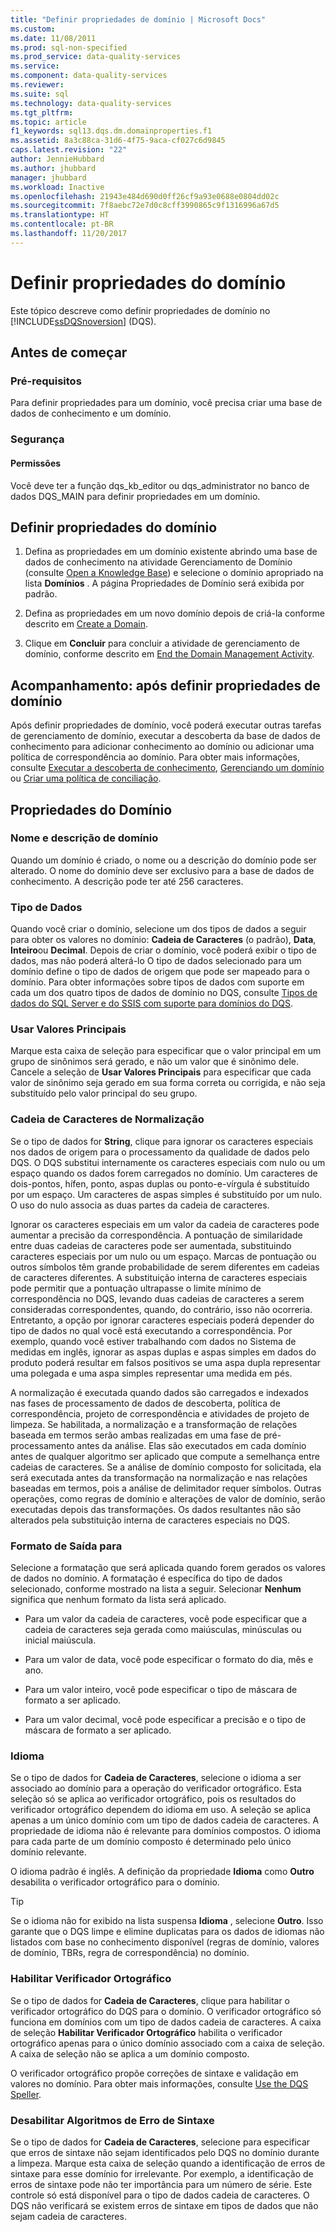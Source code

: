 ```yaml
---
title: "Definir propriedades de domínio | Microsoft Docs"
ms.custom: 
ms.date: 11/08/2011
ms.prod: sql-non-specified
ms.prod_service: data-quality-services
ms.service: 
ms.component: data-quality-services
ms.reviewer: 
ms.suite: sql
ms.technology: data-quality-services
ms.tgt_pltfrm: 
ms.topic: article
f1_keywords: sql13.dqs.dm.domainproperties.f1
ms.assetid: 8a3c88ca-31d6-4f75-9aca-cf027c6d9845
caps.latest.revision: "22"
author: JennieHubbard
ms.author: jhubbard
manager: jhubbard
ms.workload: Inactive
ms.openlocfilehash: 21943e484d690d0ff26cf9a93e0688e0804dd02c
ms.sourcegitcommit: 7f8aebc72e7d0c8cff3990865c9f1316996a67d5
ms.translationtype: HT
ms.contentlocale: pt-BR
ms.lasthandoff: 11/20/2017
---
```

# <a name="set-domain-properties"></a>Definir propriedades do domínio
  Este tópico descreve como definir propriedades de domínio no [!INCLUDE[ssDQSnoversion](../includes/ssdqsnoversion-md.md)] (DQS).  
  
##  <a name="BeforeYouBegin"></a> Antes de começar  
  
###  <a name="Prerequisites"></a> Pré-requisitos  
 Para definir propriedades para um domínio, você precisa criar uma base de dados de conhecimento e um domínio.  
  
###  <a name="Security"></a> Segurança  
  
####  <a name="Permissions"></a> Permissões  
 Você deve ter a função dqs_kb_editor ou dqs_administrator no banco de dados DQS_MAIN para definir propriedades em um domínio.  
  
##  <a name="Set"></a> Definir propriedades do domínio  
  
1.  Defina as propriedades em um domínio existente abrindo uma base de dados de conhecimento na atividade Gerenciamento de Domínio (consulte [Open a Knowledge Base](../data-quality-services/open-a-knowledge-base.md)) e selecione o domínio apropriado na lista **Domínios** . A página Propriedades de Domínio será exibida por padrão.  
  
2.  Defina as propriedades em um novo domínio depois de criá-la conforme descrito em [Create a Domain](../data-quality-services/create-a-domain.md).  
  
3.  Clique em **Concluir** para concluir a atividade de gerenciamento de domínio, conforme descrito em [End the Domain Management Activity](http://msdn.microsoft.com/library/ab6505ad-3090-453b-bb01-58435e7fa7c0).  
  
##  <a name="FollowUp"></a> Acompanhamento: após definir propriedades de domínio  
 Após definir propriedades de domínio, você poderá executar outras tarefas de gerenciamento de domínio, executar a descoberta da base de dados de conhecimento para adicionar conhecimento ao domínio ou adicionar uma política de correspondência ao domínio. Para obter mais informações, consulte [Executar a descoberta de conhecimento](../data-quality-services/perform-knowledge-discovery.md), [Gerenciando um domínio](../data-quality-services/managing-a-domain.md) ou [Criar uma política de conciliação](../data-quality-services/create-a-matching-policy.md).  
  
##  <a name="Properties"></a> Propriedades do Domínio  
  
###  <a name="Name"></a> Nome e descrição de domínio  
 Quando um domínio é criado, o nome ou a descrição do domínio pode ser alterado. O nome do domínio deve ser exclusivo para a base de dados de conhecimento. A descrição pode ter até 256 caracteres.  
  
###  <a name="Type"></a> Tipo de Dados  
 Quando você criar o domínio, selecione um dos tipos de dados a seguir para obter os valores no domínio: **Cadeia de Caracteres** (o padrão), **Data**, **Inteiro**ou **Decimal**. Depois de criar o domínio, você poderá exibir o tipo de dados, mas não poderá alterá-lo O tipo de dados selecionado para um domínio define o tipo de dados de origem que pode ser mapeado para o domínio. Para obter informações sobre tipos de dados com suporte em cada um dos quatro tipos de dados de domínio no DQS, consulte [Tipos de dados do SQL Server e do SSIS com suporte para domínios do DQS](../data-quality-services/supported-sql-server-and-ssis-data-types-for-dqs-domains.md).  
  
###  <a name="Leading"></a> Usar Valores Principais  
 Marque esta caixa de seleção para especificar que o valor principal em um grupo de sinônimos será gerado, e não um valor que é sinônimo dele. Cancele a seleção de **Usar Valores Principais** para especificar que cada valor de sinônimo seja gerado em sua forma correta ou corrigida, e não seja substituído pelo valor principal do seu grupo.  
  
###  <a name="Normalize"></a> Cadeia de Caracteres de Normalização  
 Se o tipo de dados for **String**, clique para ignorar os caracteres especiais nos dados de origem para o processamento da qualidade de dados pelo DQS. O DQS substitui internamente os caracteres especiais com nulo ou um espaço quando os dados forem carregados no domínio. Um caracteres de dois-pontos, hífen, ponto, aspas duplas ou ponto-e-vírgula é substituído por um espaço. Um caracteres de aspas simples é substituído por um nulo. O uso do nulo associa as duas partes da cadeia de caracteres.  
  
 Ignorar os caracteres especiais em um valor da cadeia de caracteres pode aumentar a precisão da correspondência. A pontuação de similaridade entre duas cadeias de caracteres pode ser aumentada, substituindo caracteres especiais por um nulo ou um espaço. Marcas de pontuação ou outros símbolos têm grande probabilidade de serem diferentes em cadeias de caracteres diferentes. A substituição interna de caracteres especiais pode permitir que a pontuação ultrapasse o limite mínimo de correspondência no DQS, levando duas cadeias de caracteres a serem consideradas correspondentes, quando, do contrário, isso não ocorreria. Entretanto, a opção por ignorar caracteres especiais poderá depender do tipo de dados no qual você está executando a correspondência. Por exemplo, quando você estiver trabalhando com dados no Sistema de medidas em inglês, ignorar as aspas duplas e aspas simples em dados do produto poderá resultar em falsos positivos se uma aspa dupla representar uma polegada e uma aspa simples representar uma medida em pés.  
  
 A normalização é executada quando dados são carregados e indexados nas fases de processamento de dados de descoberta, política de correspondência, projeto de correspondência e atividades de projeto de limpeza. Se habilitada, a normalização e a transformação de relações baseada em termos serão ambas realizadas em uma fase de pré-processamento antes da análise. Elas são executados em cada domínio antes de qualquer algoritmo ser aplicado que compute a semelhança entre cadeias de caracteres. Se a análise de domínio composto for solicitada, ela será executada antes da transformação na normalização e nas relações baseadas em termos, pois a análise de delimitador requer símbolos. Outras operações, como regras de domínio e alterações de valor de domínio, serão executadas depois das transformações. Os dados resultantes não são alterados pela substituição interna de caracteres especiais no DQS.  
  
###  <a name="Format"></a> Formato de Saída para  
 Selecione a formatação que será aplicada quando forem gerados os valores de dados no domínio. A formatação é específica do tipo de dados selecionado, conforme mostrado na lista a seguir. Selecionar **Nenhum** significa que nenhum formato da lista será aplicado.  
  
-   Para um valor da cadeia de caracteres, você pode especificar que a cadeia de caracteres seja gerada como maiúsculas, minúsculas ou inicial maiúscula.  
  
-   Para um valor de data, você pode especificar o formato do dia, mês e ano.  
  
-   Para um valor inteiro, você pode especificar o tipo de máscara de formato a ser aplicado.  
  
-   Para um valor decimal, você pode especificar a precisão e o tipo de máscara de formato a ser aplicado.  
  
###  <a name="Language"></a> Idioma  
 Se o tipo de dados for **Cadeia de Caracteres**, selecione o idioma a ser associado ao domínio para a operação do verificador ortográfico. Esta seleção só se aplica ao verificador ortográfico, pois os resultados do verificador ortográfico dependem do idioma em uso. A seleção se aplica apenas a um único domínio com um tipo de dados cadeia de caracteres. A propriedade de idioma não é relevante para domínios compostos. O idioma para cada parte de um domínio composto é determinado pelo único domínio relevante.  
  
 O idioma padrão é inglês. A definição da propriedade **Idioma** como **Outro** desabilita o verificador ortográfico para o domínio.  
  
> [!TIP]  
>  Se o idioma não for exibido na lista suspensa **Idioma** , selecione **Outro**. Isso garante que o DQS limpe e elimine duplicatas para os dados de idiomas não listados com base no conhecimento disponível (regras de domínio, valores de domínio, TBRs, regra de correspondência) no domínio.  
  
###  <a name="Speller"></a> Habilitar Verificador Ortográfico  
 Se o tipo de dados for **Cadeia de Caracteres**, clique para habilitar o verificador ortográfico do DQS para o domínio. O verificador ortográfico só funciona em domínios com um tipo de dados cadeia de caracteres. A caixa de seleção **Habilitar Verificador Ortográfico** habilita o verificador ortográfico apenas para o único domínio associado com a caixa de seleção. A caixa de seleção não se aplica a um domínio composto.  
  
 O verificador ortográfico propõe correções de sintaxe e validação em valores no domínio. Para obter mais informações, consulte [Use the DQS Speller](../data-quality-services/use-the-dqs-speller.md).  
  
###  <a name="Syntax"></a> Desabilitar Algoritmos de Erro de Sintaxe  
 Se o tipo de dados for **Cadeia de Caracteres**, selecione para especificar que erros de sintaxe não sejam identificados pelo DQS no domínio durante a limpeza. Marque esta caixa de seleção quando a identificação de erros de sintaxe para esse domínio for irrelevante. Por exemplo, a identificação de erros de sintaxe pode não ter importância para um número de série. Este controle só está disponível para o tipo de dados cadeia de caracteres. O DQS não verificará se existem erros de sintaxe em tipos de dados que não sejam cadeia de caracteres.  
  
  
